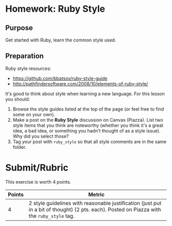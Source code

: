 Homework: Ruby Style
====================

Purpose
-------

Get started with Ruby, learn the common style used.

Preparation
-----------

Ruby style resources:

-   <https://github.com/bbatsov/ruby-style-guide>
-   <http://pathfindersoftware.com/2008/10/elements-of-ruby-style/>

It's good to think about style when learning a new language. For this lesson you
should:

1.  Browse the style guides listed at the top of the page (or feel free to find some
    on your own).
2.  Make a post on the **Ruby Style** discussion on Canvas (Piazza). List two
    style items that you think are noteworthy (whether you think it's a great
    idea, a bad idea, or something you hadn't thought of as a style issue). Why
    did you select those?
3.  Tag your post with `ruby_style` so that all style comments are in the same
    folder.

Submit/Rubric
=============

This exercise is worth 4 points.

Points | Metric
------ | ------
4      | 2 style guidelines with reasonable justification (just put in a bit of thought) (2 pts. each). Posted on Piazza with the `ruby_style` tag.
